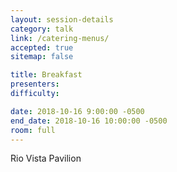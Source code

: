 ```yaml
---
layout: session-details
category: talk
link: /catering-menus/
accepted: true
sitemap: false

title: Breakfast
presenters:
difficulty:

date: 2018-10-16 9:00:00 -0500
end_date: 2018-10-16 10:00:00 -0500
room: full
---
```

Rio Vista Pavilion
